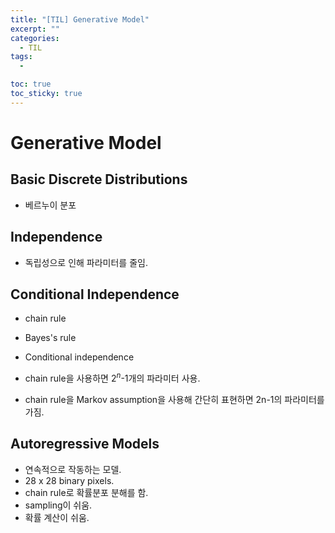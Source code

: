 ```yaml
---
title: "[TIL] Generative Model"
excerpt: ""
categories:
  - TIL
tags:
  - 

toc: true
toc_sticky: true
---
```


# Generative Model

## Basic Discrete Distributions

- 베르누이 분포

## Independence

- 독립성으로 인해 파라미터를 줄임.

## Conditional Independence

- chain rule
- Bayes's rule
- Conditional independence

- chain rule을 사용하면 $2^n$-1개의 파라미터 사용.
- chain rule을 Markov assumption을 사용해 간단히 표현하면 2n-1의 파라미터를 가짐.

## Autoregressive Models

- 연속적으로 작동하는 모델.
- 28 x 28 binary pixels.
- chain rule로 확률분포 분해를 함.
- sampling이 쉬움.
- 확률 계산이 쉬움.